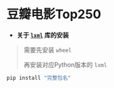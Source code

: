 # 豆瓣电影Top250
* **关于 [`lxml`](https://pypi.org/project/lxml/#files) 库的安装**

> 需要先安装 `wheel` 
> 
> 再安装对应Python版本的 `lxml` 

```python
pip install "完整包名"
```
